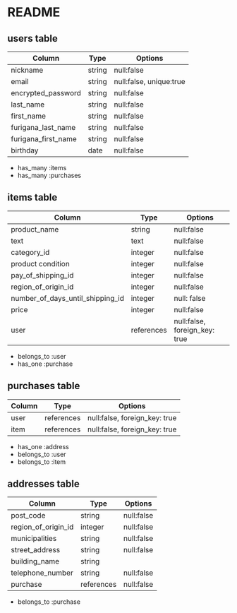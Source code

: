 # README


## users table
| Column             | Type       | Options      |
| -------------------| -----------| ------------ |
|nickname            | string     | null:false   |
|email               | string     | null:false, unique:true  |
|encrypted_password  | string     | null:false   |
|last_name           | string     | null:false   |
|first_name          | string     | null:false   |
|furigana_last_name  | string     | null:false   |
|furigana_first_name | string     | null:false   |
|birthday            | date       | null:false   |

<!-- Association -->
- has_many :items
- has_many :purchases


## items table
| Column             | Type       | Options      |
| -------------------| -----------| ------------ |
|product_name        | string     | null:false   |
|text                | text       | null:false   |
|category_id         | integer    | null:false   |
|product condition   | integer    | null:false   |
|pay_of_shipping_id  | integer    | null:false   |
|region_of_origin_id | integer    | null:false   |
|number_of_days_until_shipping_id | integer      | null: false    |
|price               | integer    | null:false   |
|user                | references | null:false, foreign_key: true |

<!-- Association -->
- belongs_to :user
- has_one :purchase


## purchases table
| Column             | Type       | Options      |
| -------------------| -----------| ------------ |
|user                | references | null:false, foreign_key: true |
|item                | references | null:false, foreign_key: true |

<!-- Association -->
- has_one :address
- belongs_to :user
- belongs_to :item


## addresses table
| Column             | Type       | Options      |
| -------------------| -----------| ------------ |
|post_code           | string     | null:false   |
|region_of_origin_id | integer    | null:false   |
|municipalities      | string     | null:false   |
|street_address      | string     | null:false   |
|building_name       | string     |              |
|telephone_number    | string     | null:false   |
|purchase            | references | null:false   |

<!-- Association -->
- belongs_to :purchase










<!-- usersテーブル -->
<!-- table名は複数名 -->
<!-- | Column             | Type       | Options      | -->
<!-- | -------------------| -----------| ------------ | -->
<!-- |nickname            | string     | null:false   | -->
<!-- |email               | string     | null:false, unique:true  | -->
<!-- |encrypted_password  | string     | null:false   | -->
<!-- |last_name           | string     | null:false   | -->
<!-- |first_name          | string     | null:false   | -->
<!-- |furigana_last_name  | string     | null:false   | -->
<!-- |furigana_first_name | string     | null:false   | -->
<!-- |birthday            | date       | null:false   | -->

<!-- Association -->
<!-- - has_many :items -->
<!-- - has_many :purchases -->





<!-- itemsテーブル -->
<!-- | Column             | Type       | Options      | -->
<!-- | -------------------| -----------| ------------ | -->
<!-- |image| string     | null: false  |image不要。active_storage導入時に自動でテーブルなどが生成される -->
<!-- |product_name        | string     | null:false   | -->
<!-- |text                | text       | null:false   | -->
<!-- |category_id         | integer    | null:false   | -->
<!-- |product condition   | integer    | null:false   | -->
<!-- |pay_of_shipping_id     | integer | null:false   | -->
<!-- |region_of_origin_id    | integer | null:false   | -->
<!-- |number_of_days_until_shipping_id | integer      | null: false  | -->
<!-- |category            | text       | null:false   | -->
<!-- |pay_of_shipping     | text       | null:false   | -->
<!-- |region_of_origin    | text       | null:false   | -->
<!-- |number_of_days_until_shipping    | text         | null: false  | -->
<!-- |price                    | integer    | null:false   | -->
<!-- |price               | text       | null:false   | -->
<!-- 金額は数値で入力されるため、Typeにはinteger型を指定 -->
<!-- |user                | references | null:false,foreign_key: true   | -->
<!-- 外部キー時はforeign_key: trueを入れる。 -->

<!-- Association -->
<!-- - belongs_to :user -->
<!-- - has_one :purchase -->


<!-- purchaseテーブル -->
<!-- | Column             | Type       | Options      | -->
<!-- | -------------------| -----------| ------------ | -->
<!-- |user                | references | null:false   | -->
<!-- |item                | references | null:false   | -->

<!-- Association -->
<!-- - has_one :address -->
<!-- - belongs_to :user -->
<!-- - belongs_to :item -->


<!-- addressテーブル -->
<!-- | Column             | Type       | Options      | -->
<!-- | -------------------| -----------| ------------ | -->
<!-- |post_code           | string    | null:false   | -->
<!-- |region_of_origin_id | integer    | null:false   | -->
<!-- |prefecture          | integer       | null:false   | -->
<!-- itemカラムの都道府県と合わせる。と当初はprefectureと記載。 -->
<!-- |municipalities      | string     | null:false   | -->
<!-- |street_address      | string     | null:false   | -->
<!-- |building_name       | string     |              | -->
<!-- 建物名は必須項目ではないため、null:falseオプションは削除 -->
<!-- 住所の情報は短い文字列で管理ができるため、typeにはstring型を指定 -->
<!-- |telephone_number    | string     | null:false   | -->
<!-- |telephone_number    | text       | null:false   |/ -->
<!-- 電話番号カラムのTypeはstringに変更。integer型だと0から始まる数値を扱うことが出来ないため。 -->
<!-- ※電話番号は0から始まります。integer型だと、最初の0が省略されてしまう。 -->
<!-- |user                | references | null:false   | -->
<!-- |items               | references | null:false   | -->
<!-- 購入管理テーブルで管理するため、不要 -->
<!-- |purchase            | references | null:false   | -->

<!-- Association -->
<!-- - belongs_to :purchase -->







<!--
This README would normally document whatever steps are necessary to get the
application up and running.

Things you may want to cover:

* Ruby version

* System dependencies

* Configuration

* Database creation

* Database initialization

* How to run the test suite

* Services (job queues, cache servers, search engines, etc.)

* Deployment instructions

* ... -->
